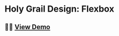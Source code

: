 # Holy Grail Design: Flexbox

## 👨‍💻 [View Demo](https://developaul.github.io/holygraildesign-flexbox/)